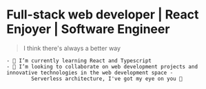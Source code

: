 # Full-stack web developer | React Enjoyer | Software Engineer

>I think there's always a better way



````
- 🌱 I’m currently learning React and Typescript
- 👯 I’m looking to collaborate on web development projects and innovative technologies in the web development space - 
        Serverless architecture, I've got my eye on you 👀
````

